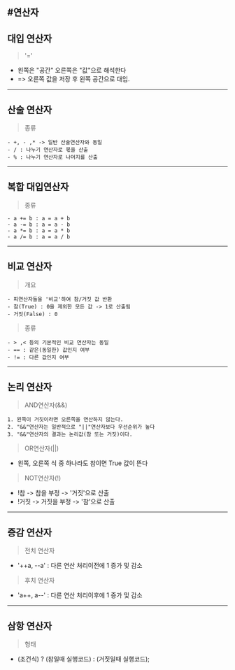 #연산자
---
대입 연산자
---
> '='<br>
- 왼쪽은 "공간" 오른쪽은 "값"으로 해석한다
- => 오른쪽 값을 저장 후 왼쪽 공간으로 대입.
---
산술 연산자
---
> 종류<br>
```
- +, - ,* -> 일반 산술연산자와 동일
- / : 나누기 연산자로 몫을 산출
- % : 나누기 연산자로 나머지를 산출
```
---
복합 대입연산자
---
> 종류<br>
```
- a += b : a = a + b
- a -= b : a = a - b
- a *= b : a = a * b
- a /= b : a = a / b
```
---
비교 연산자
---
> 개요<br>
```
- 피연산자들을 '비교'하여 참/거짓 값 반환
- 참(True) : 0을 제외한 모든 값 -> 1로 산출됨
- 거짓(False) : 0
```
> 종류<br>
```
- > ,< 등의 기본적인 비교 연산자는 동일
- == : 같은(동일한) 값인지 여부
- != : 다른 값인지 여부
```
---
논리 연산자
---
> AND연산자(&&)<br>
```
1. 왼쪽이 거짓이라면 오른쪽을 연산하지 않는다.
2. "&&"연산자는 일반적으로 "||"연산자보다 우선순위가 높다
3. "&&"연산자의 결과는 논리값(참 또는 거짓)이다.
```
> OR연산자(||)<br>
- 왼쪽, 오른쪽 식 중 하나라도 참이면 True 값이 뜬다
> NOT연산자(!)<br>
- !참 -> 참을 부정 -> '거짓'으로 산출
- !거짓 -> 거짓을 부정 -> '참'으로 산출
---
증감 연산자
---
> 전치 연산자<br>
- '++a, --a' : 다른 연산 처리이전에 1 증가 및 감소
> 후치 연산자<br>
- 'a++, a--' : 다른 연산 처리이후에 1 증가 및 감소
---
삼항 연산자
---
> 형태<br>
- (조건식) ? (참일때 실행코드) : (거짓일때 실행코드);































